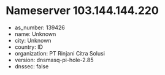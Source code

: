 # Nameserver 103.144.144.220

* as_number: 139426
* name: Unknown
* city: Unknown
* country: ID
* organization: PT Rinjani Citra Solusi
* version: dnsmasq-pi-hole-2.85
* dnssec: false
